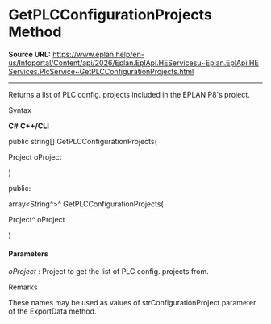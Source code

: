 # GetPLCConfigurationProjects Method

**Source URL:** https://www.eplan.help/en-us/Infoportal/Content/api/2026/Eplan.EplApi.HEServicesu~Eplan.EplApi.HEServices.PlcService~GetPLCConfigurationProjects.html

---

Returns a list of PLC config. projects included in the EPLAN P8's project.

Syntax

**C#**
**C++/CLI**


public string[] GetPLCConfigurationProjects( 

   Project oProject

)

public:

array<String^>^ GetPLCConfigurationProjects( 

   Project^ oProject

)


#### Parameters

*oProject*
:   Project to get the list of PLC config. projects from.

Remarks

These names may be used as values of strConfigurationProject parameter of the ExportData method.
